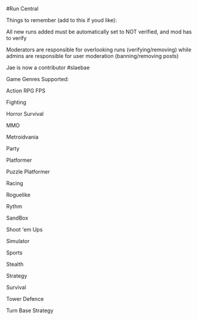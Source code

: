#Run Central

Things to remember (add to this if youd like):

All new runs added must be automatically set to NOT verified, and mod has to verify 

Moderators are responsible for overlooking runs (verifying/removing) while admins are responsible for user moderation (banning/removing posts)

Jae is now a contributor #slaebae

Game Genres Supported:

Action RPG
FPS

Fighting

Horror Survival

MMO

Metroidvania

Party

Platformer

Puzzle Platformer

Racing

Roguelike

Rythm

SandBox

Shoot 'em Ups

Simulator

Sports

Stealth

Strategy

Survival

Tower Defence

Turn Base Strategy
